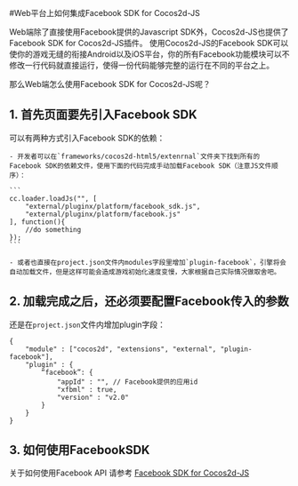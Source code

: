 #Web平台上如何集成Facebook SDK for Cocos2d-JS

Web端除了直接使用Facebook提供的Javascript SDK外，Cocos2d-JS也提供了Facebook SDK for Cocos2d-JS插件。
使用Cocos2d-JS的Facebook SDK可以使你的游戏无缝的衔接Android以及iOS平台，你的所有Facebook功能模块可以不修改一行代码就直接运行，使得一份代码能够完整的运行在不同的平台之上。

那么Web端怎么使用Facebook SDK for Cocos2d-JS呢？

## 1. 首先页面要先引入Facebook SDK

可以有两种方式引入Facebook SDK的依赖：

    - 开发者可以在`frameworks/cocos2d-html5/extenrnal`文件夹下找到所有的Facebook SDK的依赖文件，使用下面的代码完成手动加载Facebook SDK（注意JS文件顺序）：
    
    ```
    cc.loader.loadJs("", [
        "external/pluginx/platform/facebook_sdk.js",
        "external/pluginx/platform/facebook.js"
    ], function(){
        //do something
    });
    ```
    
    - 或者也直接在project.json文件内modules字段里增加`plugin-facebook`，引擎将会自动加载文件，但是这样可能会造成游戏初始化速度变慢，大家根据自己实际情况做取舍吧。

## 2. 加载完成之后，还必须要配置Facebook传入的参数

还是在`project.json`文件内增加plugin字段：

```
{
    "module" : ["cocos2d", "extensions", "external", "plugin-facebook"],
    "plugin" : {
        “facebook”: {
            "appId" : "", // Facebook提供的应用id
            "xfbml" : true,
            "version" : "v2.0"
        }
    }
}
```

## 3. 如何使用FacebookSDK

关于如何使用Facebook API 请参考 [Facebook SDK for Cocos2d-JS](../../api-reference/zh.md)
